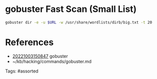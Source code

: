 # gobuster Fast Scan (Small List)
```bash
gobuster dir -e -u $URL -w /usr/share/wordlists/dirb/big.txt -t 20
```

# References
- [20221003150847](/zet/20221003150847/) gobuster
- ~/kb/hacking/commands/gobuster.md

Tags:
    #assorted

